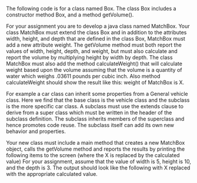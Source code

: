 The following code is for a class named Box. The class Box includes a constructor method Box, and a method getVolume().

For your assignment you are to develop a java class named MatchBox. Your class MatchBox must extend the class Box and in addition to the attributes width, height, and depth that are defined in the class Box, MatchBox must add a new attribute weight. The getVolume method must both report the values of width, height, depth, and weight, but must also calculate and report the volume by multiplying height by width by depth. The class MatchBox must also add the method calculateWeight() that will calculate weight based upon the volume assuming that the volume is a quantity of water which weighs .03611 pounds per cubic inch. Also method calculateWeight should show the result like this: weight of MatchBox is X.

For example a car class can inherit some properties from a General vehicle class. Here we find that the base class is the vehicle class and the subclass is the more specific car class. A subclass must use the extends clause to derive from a super class which must be written in the header of the subclass definition. The subclass inherits members of the superclass and hence promotes code reuse. The subclass itself can add its own new behavior and properties.

Your new class must include a main method that creates a new MatchBox object, calls the getVolume method and reports the results by printing the following items to the screen (where the X is replaced by the calculated value) For your assignment, assume that the value of width is 5, height is 10, and the depth is 3. The output should look like the following with X replaced with the appropriate calculated value.

